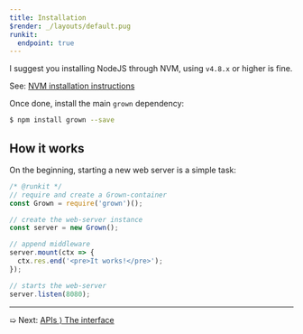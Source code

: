 ```yaml
---
title: Installation
$render: _/layouts/default.pug
runkit:
  endpoint: true
---
```


I suggest you installing NodeJS through NVM, using `v4.8.x` or higher is fine.

See: [NVM installation instructions](https://github.com/creationix/nvm#installation)

Once done, install the main `grown` dependency:

```bash
$ npm install grown --save
```

## How it works

On the beginning, starting a new web server is a simple task:

```js
/* @runkit */
// require and create a Grown-container
const Grown = require('grown')();

// create the web-server instance
const server = new Grown();

// append middleware
server.mount(ctx => {
  ctx.res.end('<pre>It works!</pre>');
});

// starts the web-server
server.listen(8080);
```

---

➯ Next: [APIs &rangle; The interface](./docs)

